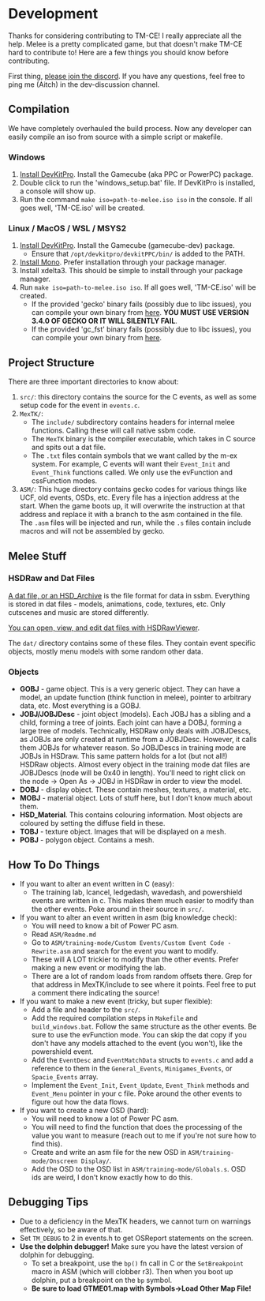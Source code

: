 # Development

Thanks for considering contributing to TM-CE!
I really appreciate all the help.
Melee is a pretty complicated game, but that doesn't make TM-CE hard to contribute to!
Here are a few things you should know before contributing.

First thing, [please join the discord](https://discord.gg/2Khb8CVP7A).
If you have any questions, feel free to ping me (Aitch) in the dev-discussion channel.

## Compilation

We have completely overhauled the build process.
Now any developer can easily compile an iso from source with a simple script or makefile.

### Windows
1. [Install DevKitPro](https://github.com/devkitPro/installer/releases/latest). Install the Gamecube (aka PPC or PowerPC) package.
2. Double click to run the 'windows_setup.bat' file. If DevKitPro is installed, a console will show up.
3. Run the command `make iso=path-to-melee.iso iso` in the console. If all goes well, 'TM-CE.iso' will be created.

### Linux / MacOS / WSL / MSYS2
1. [Install DevKitPro](https://devkitpro.org/wiki/Getting_Started#Unix-like_platforms). Install the Gamecube (gamecube-dev) package.
    - Ensure that `/opt/devkitpro/devkitPPC/bin/` is added to the PATH.
2. [Install Mono](https://www.mono-project.com/download/stable). Prefer installation through your package manager.
3. Install xdelta3. This should be simple to install through your package manager.
4. Run `make iso=path-to-melee.iso iso`. If all goes well, 'TM-CE.iso' will be created.
    - If the provided 'gecko' binary fails (possibly due to libc issues), you can compile your own binary from [here](https://github.com/JLaferri/gecko/releases/tag/v3.4.0). **YOU MUST USE VERSION 3.4.0 OF GECKO OR IT WILL SILENTLY FAIL**.
    - If the provided 'gc_fst' binary fails (possibly due to libc issues), you can compile your own binary from [here](https://github.com/AlexanderHarrison/gc_fst).

## Project Structure

There are three important directories to know about:
1. `src/`: this directory contains the source for the C events, as well as some setup code for the event in `events.c`.
2. `MexTK/`:
    - The `include/` subdirectory contains headers for internal melee functions. Calling these will call native ssbm code.
    - The `MexTK` binary is the compiler executable, which takes in C source and spits out a dat file.
    - The `.txt` files contain symbols that we want called by the m-ex system.
        For example, C events will want their `Event_Init` and `Event_Think` functions called.
        We only use the evFunction and cssFunction modes.
3. `ASM/`: This huge directory contains gecko codes for various things like UCF, old events, OSDs, etc.
Every file has a injection address at the start.
When the game boots up, it will overwrite the instruction at that address and replace it with a branch to the asm contained in the file.
The `.asm` files will be injected and run, while the `.s` files contain include macros and will not be assembled by gecko.

## Melee Stuff

### HSDRaw and Dat Files

[A dat file, or an HSD_Archive](https://github.com/doldecomp/melee/blob/master/src/sysdolphin/baselib/archive.c) is the file format for data in ssbm.
Everything is stored in dat files - models, animations, code, textures, etc. Only cutscenes and music are stored differently.

[You can open, view, and edit dat files with HSDRawViewer](https://github.com/Ploaj/HSDLib).

The `dat/` directory contains some of these files.
They contain event specific objects, mostly menu models with some random other data.

### Objects

- **GOBJ** - game object. This is a very generic object.
They can have a model, an update function (think function in melee), pointer to arbitrary data, etc.
Most everything is a GOBJ.
- **JOBJ/JOBJDesc** - joint object (models).
Each JOBJ has a sibling and a child, forming a tree of joints.
Each joint can have a DOBJ, forming a large tree of models.
Technically, HSDRaw only deals with JOBJDescs, as JOBJs are only created at runtime from a JOBJDesc.
However, it calls them JOBJs for whatever reason. So JOBJDescs in training mode are JOBJs in HSDraw.
This same pattern holds for a lot (but not all!) HSDRaw objects.
Almost every object in the training mode dat files are JOBJDescs (node will be 0x40 in length).
You'll need to right click on the node -> Open As -> JOBJ in HSDRaw in order to view the model.
- **DOBJ** - display object. These contain meshes, textures, a material, etc.
- **MOBJ** - material object. Lots of stuff here, but I don't know much about them.
- **HSD_Material**. This contains colouring information. Most objects are coloured by setting the diffuse field in these.
- **TOBJ** - texture object. Images that will be displayed on a mesh.
- **POBJ** - polygon object. Contains a mesh.

## How To Do Things

- If you want to alter an event written in C (easy):
    - The training lab, lcancel, ledgedash, wavedash, and powershield events are written in c.
    This makes them much easier to modify than the other events. Poke around in their source in `src/`.
- If you want to alter an event written in asm (big knowledge check):
    - You will need to know a bit of Power PC asm.
    - Read `ASM/Readme.md`
    - Go to `ASM/training-mode/Custom Events/Custom Event Code - Rewrite.asm` and search for the event you want to modify.
    - These will A LOT trickier to modify than the other events. Prefer making a new event or modifying the lab.
    - There are a lot of random loads from random offsets there. Grep for that address in MexTK/include to see where it points.
    Feel free to put a comment there indicating the source!
- If you want to make a new event (tricky, but super flexible):
    - Add a file and header to the `src/`.
    - Add the required compilation steps in `Makefile` and `build_windows.bat`. Follow the same structure as the other events. Be sure to use the evFunction mode. You can skip the dat copy if you don't have any models attached to the event (you won't), like the powershield event.
    - Add the `EventDesc` and `EventMatchData` structs to `events.c` and add a reference to them in the `General_Events`, `Minigames_Events`, or `Spacie_Events` array.
    - Implement the `Event_Init`, `Event_Update`, `Event_Think` methods and `Event_Menu` pointer in your c file. Poke around the other events to figure out how the data flows.
- If you want to create a new OSD (hard):
    - You will need to know a lot of Power PC asm.
    - You will need to find the function that does the processing of the value you want to measure (reach out to me if you're not sure how to find this).
    - Create and write an asm file for the new OSD in `ASM/training-mode/Onscreen Display/`.
    - Add the OSD to the OSD list in `ASM/training-mode/Globals.s`. OSD ids are weird, I don't know exactly how to do this.

## Debugging Tips
- Due to a deficiency in the MexTK headers, we cannot turn on warnings effectively, so be aware of that.
- Set `TM_DEBUG` to 2 in events.h to get OSReport statements on the screen.
- **Use the dolphin debugger!** Make sure you have the latest version of dolphin for debugging.
    - To set a breakpoint, use the `bp()` fn call in C or the `SetBreakpoint` macro in ASM (which will clobber r3). Then when you boot up dolphin, put a breakpoint on the `bp` symbol.
    - **Be sure to load GTME01.map with Symbols->Load Other Map File!**

